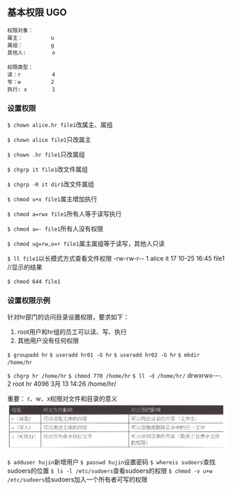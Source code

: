 ## 基本权限 UGO
    权限对象：
    属主：         u
    属组：         g
    其他人:     　　o

    权限类型：
    读：r          4
    写：w        　2
    执行: x        1

### 设置权限

`$ chown alice.hr file1`改属主、属组

`$ chown alice file1`只改属主

`$ chown .hr file1`只改属组

`$ chgrp it file1`改文件属组

`$ chgrp -R it dir1`改文件属组

`$ chmod u+x file1`属主增加执行

`$ chmod a=rwx file1`所有人等于读写执行

`$ chmod a=- file1`所有人没有权限

`$ chmod ug=rw,o=r file1`属主属组等于读写，其他人只读

`$ ll file1`以长模式方式查看文件权限
-rw-rw-r-- 1 alice it 17 10-25 16:45 file1          //显示的结果

`$ chmod 644 file1`

### 设置权限示例
针对hr部门的访问目录设置权限，要求如下：
1. root用户和hr组的员工可以读、写、执行
2. 其他用户没有任何权限

`$ groupadd hr`
`$ useradd hr01 -G hr`
`$ useradd hr02 -G hr`
`$ mkdir /home/hr`

`$ chgrp hr /home/hr`
`$ chmod 770 /home/hr`
`$ ll -d /home/hr/`
drwxrwx---. 2 root hr 4096 3月  13 14:26 /home/hr/

重要： r、w、x权限对文件和目录的意义
![](2020-03-19-14-06-42.png)

`$ adduser hujin`新增用户
`$ passwd hujin`设置密码
`$ whereis sudoers`查找sudoers的位置
`$ ls -l /etc/sudoers`查看sudoers的权限
`$ chmod -v u+w /etc/sudoers`给sudoers加入一个所有者可写的权限

